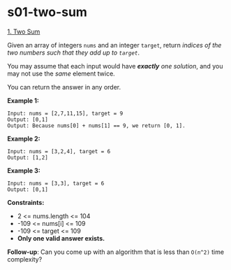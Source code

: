 # s01-two-sum

[1. Two Sum](https://leetcode.com/problems/two-sum/)

Given an array of integers `nums` and an integer `target`, return _indices of the two numbers such that they add up to `target`_.

You may assume that each input would have _**exactly** one solution_, and you may not use the _same_ element twice.

You can return the answer in any order.

 

**Example 1:**
```
Input: nums = [2,7,11,15], target = 9
Output: [0,1]
Output: Because nums[0] + nums[1] == 9, we return [0, 1].
```

**Example 2:**
```
Input: nums = [3,2,4], target = 6
Output: [1,2]
```

**Example 3:**
```
Input: nums = [3,3], target = 6
Output: [0,1]
```

**Constraints:**

* 2 <= nums.length <= 104
* -109 <= nums[i] <= 109
* -109 <= target <= 109
* **Only one valid answer exists.**
 

**Follow-up**: Can you come up with an algorithm that is less than `O(n^2)` time complexity?
